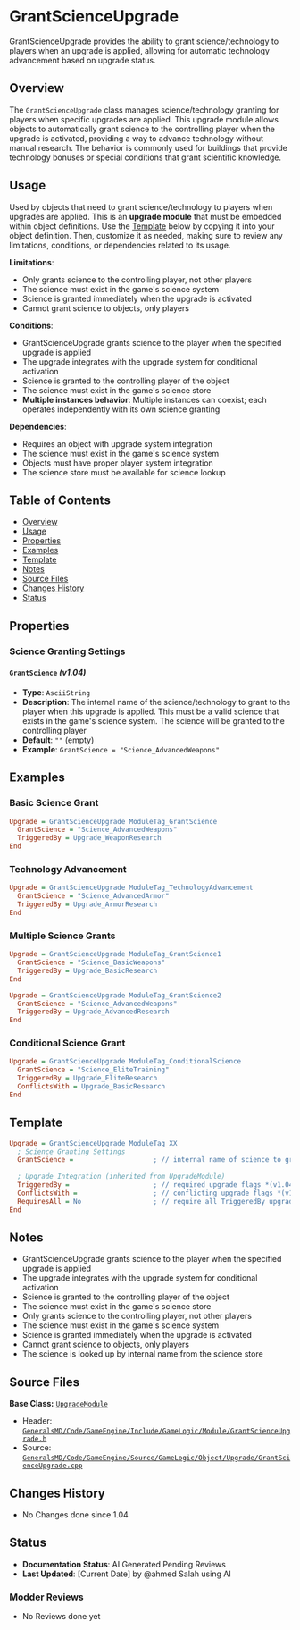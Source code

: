 # GrantScienceUpgrade

GrantScienceUpgrade provides the ability to grant science/technology to players when an upgrade is applied, allowing for automatic technology advancement based on upgrade status.

## Overview

The `GrantScienceUpgrade` class manages science/technology granting for players when specific upgrades are applied. This upgrade module allows objects to automatically grant science to the controlling player when the upgrade is activated, providing a way to advance technology without manual research. The behavior is commonly used for buildings that provide technology bonuses or special conditions that grant scientific knowledge.

## Usage

Used by objects that need to grant science/technology to players when upgrades are applied. This is an **upgrade module** that must be embedded within object definitions. Use the [Template](#template) below by copying it into your object definition. Then, customize it as needed, making sure to review any limitations, conditions, or dependencies related to its usage.

**Limitations**:
- Only grants science to the controlling player, not other players
- The science must exist in the game's science system
- Science is granted immediately when the upgrade is activated
- Cannot grant science to objects, only players

**Conditions**:
- GrantScienceUpgrade grants science to the player when the specified upgrade is applied
- The upgrade integrates with the upgrade system for conditional activation
- Science is granted to the controlling player of the object
- The science must exist in the game's science store
- **Multiple instances behavior**: Multiple instances can coexist; each operates independently with its own science granting

**Dependencies**:
- Requires an object with upgrade system integration
- The science must exist in the game's science system
- Objects must have proper player system integration
- The science store must be available for science lookup

## Table of Contents

- [Overview](#overview)
- [Usage](#usage)
- [Properties](#properties)
- [Examples](#examples)
- [Template](#template)
- [Notes](#notes)
- [Source Files](#source-files)
- [Changes History](#changes-history)
- [Status](#status)

## Properties

### Science Granting Settings

#### `GrantScience` *(v1.04)*
- **Type**: `AsciiString`
- **Description**: The internal name of the science/technology to grant to the player when this upgrade is applied. This must be a valid science that exists in the game's science system. The science will be granted to the controlling player
- **Default**: `""` (empty)
- **Example**: `GrantScience = "Science_AdvancedWeapons"`

## Examples

### Basic Science Grant
```ini
Upgrade = GrantScienceUpgrade ModuleTag_GrantScience
  GrantScience = "Science_AdvancedWeapons"
  TriggeredBy = Upgrade_WeaponResearch
End
```

### Technology Advancement
```ini
Upgrade = GrantScienceUpgrade ModuleTag_TechnologyAdvancement
  GrantScience = "Science_AdvancedArmor"
  TriggeredBy = Upgrade_ArmorResearch
End
```

### Multiple Science Grants
```ini
Upgrade = GrantScienceUpgrade ModuleTag_GrantScience1
  GrantScience = "Science_BasicWeapons"
  TriggeredBy = Upgrade_BasicResearch
End

Upgrade = GrantScienceUpgrade ModuleTag_GrantScience2
  GrantScience = "Science_AdvancedWeapons"
  TriggeredBy = Upgrade_AdvancedResearch
End
```

### Conditional Science Grant
```ini
Upgrade = GrantScienceUpgrade ModuleTag_ConditionalScience
  GrantScience = "Science_EliteTraining"
  TriggeredBy = Upgrade_EliteResearch
  ConflictsWith = Upgrade_BasicResearch
End
```

## Template

```ini
Upgrade = GrantScienceUpgrade ModuleTag_XX
  ; Science Granting Settings
  GrantScience =                    ; // internal name of science to grant *(v1.04)*
  
  ; Upgrade Integration (inherited from UpgradeModule)
  TriggeredBy =                     ; // required upgrade flags *(v1.04)*
  ConflictsWith =                   ; // conflicting upgrade flags *(v1.04)*
  RequiresAll = No                  ; // require all TriggeredBy upgrades *(v1.04)*
End
```

## Notes

- GrantScienceUpgrade grants science to the player when the specified upgrade is applied
- The upgrade integrates with the upgrade system for conditional activation
- Science is granted to the controlling player of the object
- The science must exist in the game's science store
- Only grants science to the controlling player, not other players
- The science must exist in the game's science system
- Science is granted immediately when the upgrade is activated
- Cannot grant science to objects, only players
- The science is looked up by internal name from the science store

## Source Files

**Base Class:** [`UpgradeModule`](../../GeneralsMD/Code/GameEngine/Include/GameLogic/Module/UpgradeModule.h)

- Header: [`GeneralsMD/Code/GameEngine/Include/GameLogic/Module/GrantScienceUpgrade.h`](../../GeneralsMD/Code/GameEngine/Include/GameLogic/Module/GrantScienceUpgrade.h)
- Source: [`GeneralsMD/Code/GameEngine/Source/GameLogic/Object/Upgrade/GrantScienceUpgrade.cpp`](../../GeneralsMD/Code/GameEngine/Source/GameLogic/Object/Upgrade/GrantScienceUpgrade.cpp)

## Changes History

- No Changes done since 1.04

## Status

- **Documentation Status**: AI Generated Pending Reviews 
- **Last Updated**: [Current Date] by @ahmed Salah using AI

### Modder Reviews 
- No Reviews done yet
